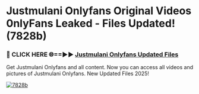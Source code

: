 # Justmulani Onlyfans Original Videos 0nlyFans Leaked - Files Updated! (7828b)

<h3>🔴 CLICK HERE 🌐==►► <a href="https://tinyurl.com/2m67pmp6" rel="nofollow">Justmulani Onlyfans Updated Files</a></h3>

Get Justmulani Onlyfans and all content. Now you can access all videos and pictures of Justmulani Onlyfans. New Updated Files 2025!

[![7828b](https://i.imgur.com/H4QAA4z.gif)](https://tinyurl.com/2m67pmp6)